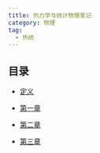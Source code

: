 ```yaml
---
title: 热力学与统计物理笔记
category: 物理
tag:
  - 热统
---
```


## 目录

- [定义](definition.md)

- [第一章](charpter1.md)

- [第二章](charpter2.md)

- [第三章](charpter3.md)
